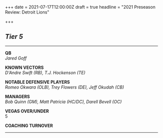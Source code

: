 +++
date = 2021-07-17T12:00:00Z
draft = true
headline = "2021 Preseason Review: Detroit Lions"

+++
## _Tier 5_

***

**QB**  
_Jared Goff_

**KNOWN VECTORS**  
_D'Andre Swift (RB), T.J. Hockenson (TE)_

**NOTABLE DEFENSIVE PLAYERS**  
_Romeo Okwara (OLB), Trey Flowers (DE), Jeff Okudah (CB)_

**MANAGERS**  
_Bob Quinn (GM), Matt Patricia (HC/DC), Darell Bevell (OC)_

**VEGAS OVER/UNDER**  
5

**COACHING TURNOVER**

***